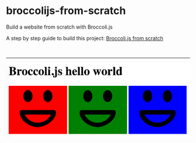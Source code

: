 # broccolijs-from-scratch

Build a website from scratch with Broccoli.js

A step by step guide to build this project: [Broccoli.js from scratch](http://givan.se/broccolijs-from-scratch)

<br><hr>

![](broccoli-hello-world.png)
